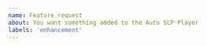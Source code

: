 ```yaml
---
name: Feature request
about: You want something added to the Auto SLP Player
labels: 'enhancement'
---
```

